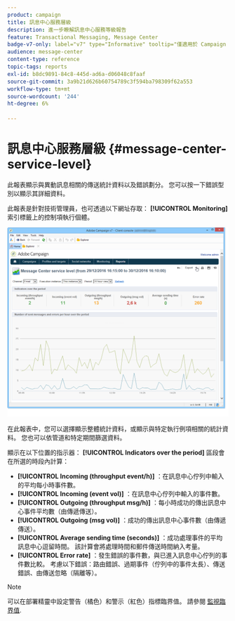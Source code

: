 ```yaml
---
product: campaign
title: 訊息中心服務層級
description: 進一步瞭解訊息中心服務等級報告
feature: Transactional Messaging, Message Center
badge-v7-only: label="v7" type="Informative" tooltip="僅適用於 Campaign Classic v7"
audience: message-center
content-type: reference
topic-tags: reports
exl-id: b8dc9891-84c8-445d-ad6a-d06048c8faaf
source-git-commit: 3a9b21d626b60754789c3f594ba798309f62a553
workflow-type: tm+mt
source-wordcount: '244'
ht-degree: 6%

---
```


# 訊息中心服務層級 {#message-center-service-level}



此報表顯示與異動訊息相關的傳送統計資料以及錯誤劃分。 您可以按一下錯誤型別以顯示其詳細資料。

此報表是針對技術管理員，也可透過以下網址存取： **[!UICONTROL Monitoring]** 索引標籤上的控制項執行個體。

![](assets/mc_reports_1.png)

在此報表中，您可以選擇顯示整體統計資料，或顯示與特定執行例項相關的統計資料。 您也可以依管道和特定期間篩選資料。

顯示在以下位置的指示器： **[!UICONTROL Indicators over the period]** 區段會在所選的時段內計算：

* **[!UICONTROL Incoming (throughput event/h)]** ：在訊息中心佇列中輸入的平均每小時事件數。
* **[!UICONTROL Incoming (event vol)]** ：在訊息中心佇列中輸入的事件數。
* **[!UICONTROL Outgoing (throughput msg/h)]** ：每小時成功的傳出訊息中心事件平均數（由傳遞傳送）。
* **[!UICONTROL Outgoing (msg vol)]** ：成功的傳出訊息中心事件數（由傳遞傳送）。
* **[!UICONTROL Average sending time (seconds)]** ：成功處理事件的平均訊息中心逗留時間。 該計算會將處理時間和郵件傳送時間納入考量。
* **[!UICONTROL Error rate]** ：發生錯誤的事件數，與已進入訊息中心佇列的事件數比較。 考慮以下錯誤：路由錯誤、過期事件（佇列中的事件太長）、傳送錯誤、由傳送忽略（隔離等）。

>[!NOTE]
>
>可以在部署精靈中設定警告（橘色）和警示（紅色）指標臨界值。 請參閱 [監視臨界值](../../message-center/using/additional-configurations.md#monitoring-thresholds).
